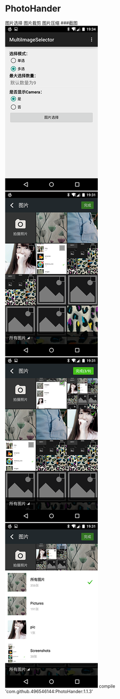 # PhotoHander
图片选择  图片裁剪 图片压缩
###截图
![Example1](art/example_1.png) ![Select1](art/select_1.png) ![Select2](art/select_2.png) ![Select3](art/select_3.png)
compile 'com.github.496546144:PhotoHander:1.1.3'
